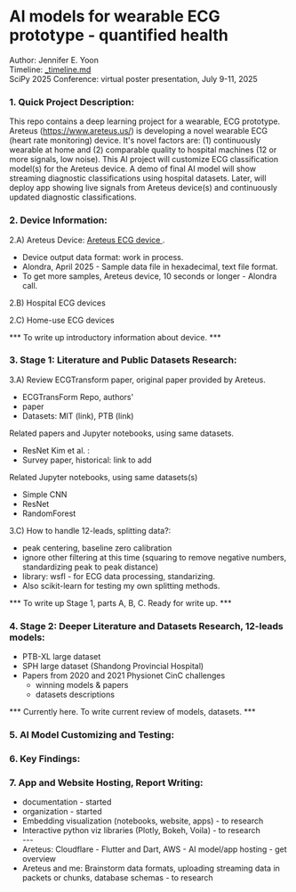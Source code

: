 # AI models for wearable ECG prototype - quantified health

Author: Jennifer E. Yoon   
Timeline: <a href="_timeline.md" > _timeline.md </a>   
SciPy 2025 Conference: virtual poster presentation, July 9-11, 2025     

### 1. Quick Project Description:   

This repo contains a deep learning project for a wearable, ECG prototype.   
Areteus (https://www.areteus.us/) is developing a novel wearable ECG (heart rate monitoring) device. It's novel factors are: (1) continuously wearable at home and (2) comparable quality to hospital machines (12 or more signals, low noise). This AI project will customize ECG classification model(s) for the Areteus device. A demo of final AI model will show streaming diagnostic classifications using hospital datasets. Later, will deploy app showing live signals from Areteus device(s) and continuously updated diagnostic classifications.  

### 2. Device Information:  

2.A) Areteus Device: <a href="https://github.com/JennEYoon/ECG-transform/blob/main/_Areteus_ECG_Device.md" >Areteus ECG device </a>.

 * Device output data format: work in process.  
 * Alondra, April 2025 - Sample data file in hexadecimal, text file format.
 * To get more samples, Areteus device, 10 seconds or longer - Alondra call.   
   
2.B) Hospital ECG devices  

2.C) Home-use ECG devices  

 *** To write up introductory information about device. ***   

### 3. Stage 1: Literature and Public Datasets Research:  

3.A) Review ECGTransform paper, original paper provided by Areteus.  
 * ECGTransForm Repo, authors'
 * paper
 * Datasets: MIT (link), PTB (link)  

Related papers and Jupyter notebooks, using same datasets.  
 * ResNet Kim et al. :
 * Survey paper, historical: link to add  

Related Jupyter notebooks, using same datasets(s)  
 * Simple CNN
 * ResNet
 * RandomForest   

3.C) How to handle 12-leads, splitting data?: 
 * peak centering, baseline zero calibration  
 * ignore other filtering at this time (squaring to remove negative numbers, standardizing peak to peak distance)
 * library: wsfl - for ECG data processing, standarizing.
 * Also scikit-learn for testing my own splitting methods.   

 *** To write up Stage 1, parts A, B, C. Ready for write up. ***   

### 4. Stage 2: Deeper Literature and Datasets Research, 12-leads models:  

 * PTB-XL large dataset
 * SPH large dataset (Shandong Provincial Hospital)
 * Papers from 2020 and 2021 Physionet CinC challenges 
   - winning models & papers
   - datasets descriptions  

 *** Currently here. To write current review of models, datasets. ***    

### 5. AI Model Customizing and Testing:    


### 6. Key Findings:  


### 7. App and Website Hosting, Report Writing:  

* documentation - started
* organization - started
* Embedding visualization (notebooks, website, apps) - to research  
* Interactive python viz libraries (Plotly, Bokeh, Voila) - to research  
  \-\-\-  
* Areteus: Cloudflare - Flutter and Dart, AWS - AI model/app hosting - get overview   
* Areteus and me: Brainstorm data formats, uploading streaming data in packets or chunks, database schemas - to research

